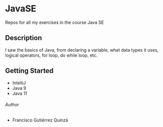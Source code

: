 # JavaSE
Repos for all my exercises in the course Java SE

## Description

I saw the basics of Java, from declaring a variable, what data types it uses, logical operators, for loop, do while loop, etc.

## Getting Started

- IntelliJ
- Java 9
- Java 11

###### Author

- Francisco Gutiérrez Quinzá
